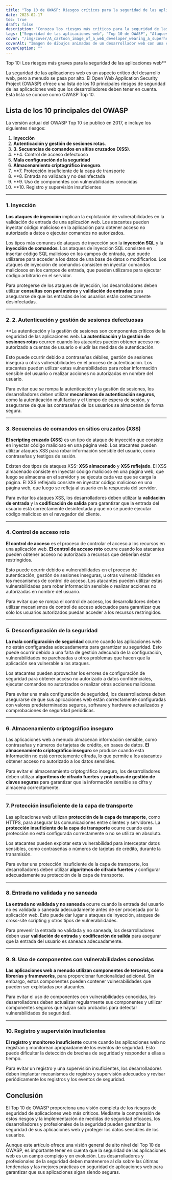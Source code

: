 ```yaml
---
title: "Top 10 de OWASP: Riesgos críticos para la seguridad de las aplicaciones web"
date: 2023-02-17
toc: true
draft: false
description: "Conozca los riesgos más críticos para la seguridad de las aplicaciones web con el Top 10 de OWASP y cómo protegerse contra ellos"
tags: ["Seguridad de las aplicaciones web", "Top 10 de OWASP", "Ataques de inyección", "Autenticación", "Gestión de sesiones", "Ataques XSS", "Control de acceso", "Desconfiguración de la seguridad", "Almacenamiento criptográfico", "Protección de la capa de transporte", "Validación de entradas", "Componentes de terceros", "Registro y supervisión", "Desarrollo web", "Ciberseguridad", "Protección de datos", "Seguridad del software", "Seguridad informática", "Medidas de seguridad", "Gestión de riesgos"]
cover: "/img/cover/A_cartoon_image_of_a_web_developer_wearing_a_superhero_cape.png"
coverAlt: "Imagen de dibujos animados de un desarrollador web con una capa de superhéroe y un escudo en la mano. El escudo protege un ordenador portátil con una interfaz de aplicación web en la pantalla."
coverCaption: ""
---
```

 Top 10: Los riesgos más graves para la seguridad de las aplicaciones web**

La seguridad de las aplicaciones web es un aspecto crítico del desarrollo web, pero a menudo se pasa por alto. El Open Web Application Security Project (OWASP) ofrece una lista de los 10 principales riesgos de seguridad de las aplicaciones web que los desarrolladores deben tener en cuenta. Esta lista se conoce como OWASP Top 10.

## Lista de los 10 principales del OWASP

La versión actual del OWASP Top 10 se publicó en 2017, e incluye los siguientes riesgos:

1. **Inyección**
2. **Autenticación y gestión de sesiones rotas**.
3. **3. Secuencias de comandos en sitios cruzados (XSS)**.
4. **4. Control de acceso defectuoso
5. **Mala configuración de la seguridad**
6. **Almacenamiento criptográfico inseguro**.
7. **7. Protección insuficiente de la capa de transporte
8. **8. Entrada no validada y no desinfectada
9. **9. Uso de componentes con vulnerabilidades conocidas
10. **10. Registro y supervisión insuficientes

______

### 1. Inyección

**Los ataques de inyección** implican la explotación de vulnerabilidades en la validación de entrada de una aplicación web. Los atacantes pueden inyectar código malicioso en la aplicación para obtener acceso no autorizado a datos o ejecutar comandos no autorizados.

Los tipos más comunes de ataques de inyección son la **inyección SQL** y la **inyección de comandos**. Los ataques de inyección SQL consisten en insertar código SQL malicioso en los campos de entrada, que puede utilizarse para acceder a los datos de una base de datos o modificarlos. Los ataques de inyección de comandos consisten en inyectar comandos maliciosos en los campos de entrada, que pueden utilizarse para ejecutar código arbitrario en el servidor.

Para protegerse de los ataques de inyección, los desarrolladores deben utilizar **consultas con parámetros** y **validación de entradas** para asegurarse de que las entradas de los usuarios están correctamente desinfectadas.

______

### 2. 2. Autenticación y gestión de sesiones defectuosas

**La autenticación y la gestión de sesiones son componentes críticos de la seguridad de las aplicaciones web. **La autenticación y la gestión de sesiones rotas** ocurren cuando los atacantes pueden obtener acceso no autorizado a cuentas de usuario o eludir las medidas de autenticación.

Esto puede ocurrir debido a contraseñas débiles, gestión de sesiones insegura u otras vulnerabilidades en el proceso de autenticación. Los atacantes pueden utilizar estas vulnerabilidades para robar información sensible del usuario o realizar acciones no autorizadas en nombre del usuario.

Para evitar que se rompa la autenticación y la gestión de sesiones, los desarrolladores deben utilizar **mecanismos de autenticación seguros**, como la autenticación multifactor y el tiempo de espera de sesión, y asegurarse de que las contraseñas de los usuarios se almacenan de forma segura.

______

### 3. Secuencias de comandos en sitios cruzados (XSS)

**El scripting cruzado (XSS)** es un tipo de ataque de inyección que consiste en inyectar código malicioso en una página web. Los atacantes pueden utilizar ataques XSS para robar información sensible del usuario, como contraseñas y testigos de sesión.

Existen dos tipos de ataques XSS: **XSS almacenado** y **XSS reflejado**. El XSS almacenado consiste en inyectar código malicioso en una página web, que luego se almacena en el servidor y se ejecuta cada vez que se carga la página. El XSS reflejado consiste en inyectar código malicioso en una página web, que luego se refleja al usuario en la respuesta del servidor.

Para evitar los ataques XSS, los desarrolladores deben utilizar la **validación de entrada** y la **codificación de salida** para garantizar que la entrada del usuario está correctamente desinfectada y que no se puede ejecutar código malicioso en el navegador del cliente.

______

### 4. Control de acceso roto

**El control de acceso** es el proceso de controlar el acceso a los recursos en una aplicación web. **El control de acceso roto** ocurre cuando los atacantes pueden obtener acceso no autorizado a recursos que deberían estar restringidos.

Esto puede ocurrir debido a vulnerabilidades en el proceso de autenticación, gestión de sesiones inseguras, u otras vulnerabilidades en los mecanismos de control de acceso. Los atacantes pueden utilizar estas vulnerabilidades para robar información sensible o realizar acciones no autorizadas en nombre del usuario.

Para evitar que se rompa el control de acceso, los desarrolladores deben utilizar mecanismos de control de acceso adecuados para garantizar que sólo los usuarios autorizados puedan acceder a los recursos restringidos.

______

### 5. Desconfiguración de la seguridad

**La mala configuración de seguridad** ocurre cuando las aplicaciones web no están configuradas adecuadamente para garantizar su seguridad. Esto puede ocurrir debido a una falta de gestión adecuada de la configuración, vulnerabilidades no parcheadas u otros problemas que hacen que la aplicación sea vulnerable a los ataques.

Los atacantes pueden aprovechar los errores de configuración de seguridad para obtener acceso no autorizado a datos confidenciales, ejecutar comandos no autorizados o realizar otras acciones maliciosas.

Para evitar una mala configuración de seguridad, los desarrolladores deben asegurarse de que sus aplicaciones web están correctamente configuradas con valores predeterminados seguros, software y hardware actualizados y comprobaciones de seguridad periódicas.

______

### 6. Almacenamiento criptográfico inseguro

Las aplicaciones web a menudo almacenan información sensible, como contraseñas y números de tarjetas de crédito, en bases de datos. **El almacenamiento criptográfico inseguro** se produce cuando esta información no está correctamente cifrada, lo que permite a los atacantes obtener acceso no autorizado a los datos sensibles.

Para evitar el almacenamiento criptográfico inseguro, los desarrolladores deben utilizar **algoritmos de cifrado fuertes** y **prácticas de gestión de claves seguras** para garantizar que la información sensible se cifra y almacena correctamente.

______

### 7. Protección insuficiente de la capa de transporte

Las aplicaciones web utilizan **protección de la capa de transporte**, como HTTPS, para asegurar las comunicaciones entre clientes y servidores. La **protección insuficiente de la capa de transporte** ocurre cuando esta protección no está configurada correctamente o no se utiliza en absoluto.

Los atacantes pueden explotar esta vulnerabilidad para interceptar datos sensibles, como contraseñas o números de tarjetas de crédito, durante la transmisión.

Para evitar una protección insuficiente de la capa de transporte, los desarrolladores deben utilizar **algoritmos de cifrado fuertes** y configurar adecuadamente su protección de la capa de transporte.

______

### 8. Entrada no validada y no saneada

**La entrada no validada y no saneada** ocurre cuando la entrada del usuario no es validada o saneada adecuadamente antes de ser procesada por la aplicación web. Esto puede dar lugar a ataques de inyección, ataques de cross-site scripting y otros tipos de vulnerabilidades.

Para prevenir la entrada no validada y no saneada, los desarrolladores deben usar **validación de entrada** y **codificación de salida** para asegurar que la entrada del usuario es saneada adecuadamente.

______

### 9. 9. Uso de componentes con vulnerabilidades conocidas

**Las aplicaciones web a menudo utilizan componentes de terceros, como librerías y frameworks**, para proporcionar funcionalidad adicional. Sin embargo, estos componentes pueden contener vulnerabilidades que pueden ser explotadas por atacantes.

Para evitar el uso de componentes con vulnerabilidades conocidas, los desarrolladores deben actualizar regularmente sus componentes y utilizar componentes seguros que hayan sido probados para detectar vulnerabilidades de seguridad.

______

### 10. Registro y supervisión insuficientes

**El registro y monitoreo insuficiente** ocurre cuando las aplicaciones web no registran y monitorean apropiadamente los eventos de seguridad. Esto puede dificultar la detección de brechas de seguridad y responder a ellas a tiempo.

Para evitar un registro y una supervisión insuficientes, los desarrolladores deben implantar mecanismos de registro y supervisión adecuados y revisar periódicamente los registros y los eventos de seguridad.

## Conclusión

El Top 10 de OWASP proporciona una visión completa de los riesgos de seguridad de aplicaciones web más críticos. Mediante la comprensión de estos riesgos y la implementación de medidas de seguridad eficaces, los desarrolladores y profesionales de la seguridad pueden garantizar la seguridad de sus aplicaciones web y proteger los datos sensibles de los usuarios.

Aunque este artículo ofrece una visión general de alto nivel del Top 10 de OWASP, es importante tener en cuenta que la seguridad de las aplicaciones web es un campo complejo y en evolución. Los desarrolladores y profesionales de la seguridad deben mantenerse al día sobre las últimas tendencias y las mejores prácticas en seguridad de aplicaciones web para garantizar que sus aplicaciones sigan siendo seguras.

